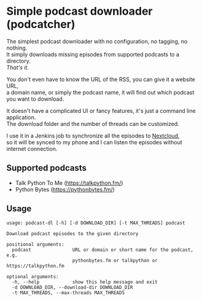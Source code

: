 # Simple podcast downloader (podcatcher)

The simplest podcast downloader with no configuration, no tagging, no nothing.  
It simply downloads missing episodes from supported podcasts to a directory.  
*That's it.*

You don't even have to know the URL of the RSS, you can give it a website URL,  
a domain name, or simply the podcast name, it will find out which podcast you want to download.  

It doesn't have a complicated UI or fancy features, it's just a command line application.  
The download folder and the number of threads can be customized.

I use it in a Jenkins job to synchronize all the episodes to [Nextcloud](https://nextcloud.com/),  
so it will be synced to my phone and I can listen the episodes without internet connection.


## Supported podcasts

- Talk Python To Me (https://talkpython.fm/)
- Python Bytes (https://pythonbytes.fm/)


## Usage

```plain
usage: podcast-dl [-h] [-d DOWNLOAD_DIR] [-t MAX_THREADS] podcast

Download podcast episodes to the given directory

positional arguments:
  podcast               URL or domain or short name for the podcast, e.g.
                        pythonbytes.fm or talkpython or https://talkpython.fm

optional arguments:
  -h, --help            show this help message and exit
  -d DOWNLOAD_DIR, --download-dir DOWNLOAD_DIR
  -t MAX_THREADS, --max-threads MAX_THREADS
```
